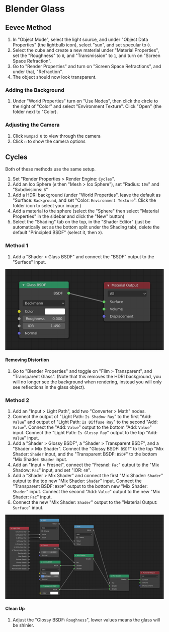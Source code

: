 # Blender Glass

## Eevee Method

1. In "Object Mode", select the light source, and under "Object Data Properties" (the lightbulb icon), select "sun", and set specular to `0`.
2. Select the cube and create a new material under "Material Properties", set the "Roughness" to `0`, and "Transmission" to `1`, and turn on "Screen Space Refraction".
3. Go to "Render Properties" and turn on "Screen Space Refractions", and under that, "Refraction".
4. The object should now look transparent.

### Adding the Background

1. Under "World Properties" turn on "Use Nodes", then click the circle to the right of "Color" and select "Environment Texture". Click "Open" (the folder next to "Color).

### Adjusting the Camera

1. Click `Numpad 0` to view through the camera
2. Click `n` to show the camera options

## Cycles

Both of these methods use the same setup.

1. Set "Render Properties > Render Engine: `Cycles`".
2. Add an Ico Sphere (`A` then "Mesh > Ico Sphere"), set "Radius: `10m`" and "Subdivisions: `6`"
3. Add a HDRI background (under "World Properties", leave the default as "Surface: `Background`, and set "Color: `Environment Texture`". Click the folder icon to select your image.)
4. Add a material to the sphere (select the "Sphere" then select "Material Properties" in the sidebar and click the "New" button)
5. Select the "Shading" tab on the top, in the "Shader Editor" (just be automatically set as the bottom split under the Shading tab), delete the default "Principled BSDF" (select it, then `X`).

### Method 1

1. Add a "Shader > Glass BSDF" and connect the "BSDF" output to the "Surface" input.

[![Glass 1 Nodes](assets/blender-glass-1-nodes.png)]((assets/blender-glass-1-nodes.png))

#### Removing Distortion

1. Go to "Blender Properties" and toggle on "Film > Transparent", and "Transparent Glass". (Note that this removes the HDRI background, you will no longer see the background when rendering, instead you will only see reflections in the glass object).

### Method 2

1. Add an "Input > Light Path", add two "Converter > Math" nodes.
2. Connect the output of "Light Path: `Is Shadow Ray`" to the first "Add: `Value`" and output of "Light Path: `Is Diffuse Ray`" to the second "Add: `Value`". Connect the "Add: `Value`" output to the bottom "Add: `Value`" input. Connect the "Light Path: `Is Glossy Ray`" output to the top "Add: `Value`" input.
3. Add a "Shader > Glossy BSDF", a "Shader > Transparent BSDF", and a "Shader > Mix Shader". Connect the "Glossy BSDF: `BSDF`" to the top "Mix Shader: `Shader` input, and the "Transparent BSDF: `BSDF`" to the bottom "Mix Shader: `Shader` input.
4. Add an "Input > Fresnel", connect the "Fresnel: `Fac`" output to the "Mix Shadow: `Fac`" input, and set "IOR: `40`".
5. Add a "Shader > Mix Shader" and connect the first "Mix Shader: `Shader`" output to the top new "Mix Shader: `Shader`" input. Connect the "Transparent BSDF: `BSDF`" output to the bottom new "Mix Shader: `Shader`" input. Connect the second "Add: `Value`" output to the new "Mix Shader: `Fac`" input.
6. Connect the new "Mix Shader: `Shader`" output to the "Material Output: `Surface`" input.

[![Glass 2 Nodes](assets/blender-glass-2-nodes.png)]((assets/blender-glass-2-nodes.png))

#### Clean Up

1. Adjust the "Glossy BSDF: `Roughness`", lower values means the glass will be shinier.